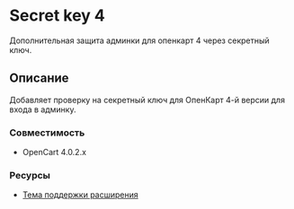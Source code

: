 # Secret key 4

Дополнительная защита админки для опенкарт 4 через секретный ключ.

## Описание

Добавляет проверку на секретный ключ для ОпенКарт 4-й версии для входа в админку.

### Совместимость

- OpenCart 4.0.2.x

### Ресурсы

- [Тема поддержки расширения](https://forum.opencart.name/)
